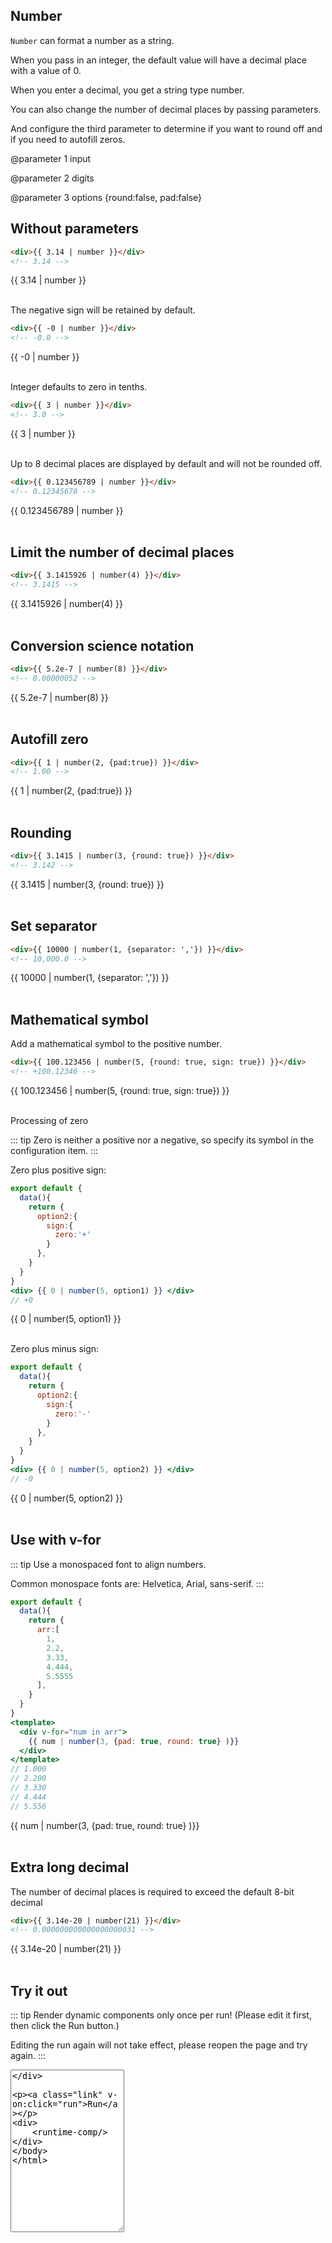 <script>
    import Vue from 'vue'
    import EasyFilter from 'easy-filter'
    import '@style/style.scss'
    Vue.use(EasyFilter)
    const bus = new Vue()
    Vue.component('runtime-comp',(resolve)=>bus.$on('run',resolve))
    export default {
        data(){
            return {
                arr:[
                    1,
                    2.2,
                    3.33,
                    4.444,
                    5.5555
                ],
                option1:{
                    sign:{
                        zero:'+'
                    }
                },
                option2:{
                    sign:{
                        zero:'-'
                    }
                },
                code: `{
        template: \`<div>
            <div :style="{width: '70px', textAlign: 'right', color: num > 0 ? '#e2777a' : '#3eaf7c'}" v-for='num in nums'>{{ num | number(4, options) }}</div>
        </div>\`,
        data(){
            return {
                nums: [3.14,0,-9.7],
                options:{
                    pad:true,
                    sign:{
                        zero:'-'
                    }
                }
            }
        }
    }`
            }
        },
        methods:{
            run(){
                bus.$emit('run', eval(`(function(){ return ${this.code} })()`))
            },
            reload(){
                window.location.reload()
            }
        }
    }
</script>

## Number

`Number` can format a number as a string.

When you pass in an integer, the default value will have a decimal place with a value of 0.

When you enter a decimal, you get a string type number.

You can also change the number of decimal places by passing parameters.

And configure the third parameter to determine if you want to round off and if you need to autofill zeros.

@parameter 1 input

@parameter 2 digits

@parameter 3 options {round:false, pad:false}

## Without parameters

```html
<div>{{ 3.14 | number }}</div>
<!-- 3.14 -->
```

<div>{{ 3.14 | number }}</div>
<br/>

The negative sign will be retained by default.

```html
<div>{{ -0 | number }}</div>
<!-- -0.0 -->
```

<div>{{ -0 | number }}</div>
<br/>

Integer defaults to zero in tenths.

```html
<div>{{ 3 | number }}</div>
<!-- 3.0 -->
```

<div>{{ 3 | number }}</div>
<br/>

Up to 8 decimal places are displayed by default and will not be rounded off.

```html
<div>{{ 0.123456789 | number }}</div>
<!-- 0.12345678 -->
```

<div>{{ 0.123456789 | number }}</div>
<br/>

## Limit the number of decimal places

```html
<div>{{ 3.1415926 | number(4) }}</div>
<!-- 3.1415 -->
```

<div>{{ 3.1415926 | number(4) }}</div>
<br/>

## Conversion science notation

```html
<div>{{ 5.2e-7 | number(8) }}</div>
<!-- 0.00000052 -->
```

<div>{{ 5.2e-7 | number(8) }}</div>
<br/>

## Autofill zero

```html
<div>{{ 1 | number(2, {pad:true}) }}</div>
<!-- 1.00 -->
```

<div>{{ 1 | number(2, {pad:true}) }}</div>
<br/>

## Rounding

```html
<div>{{ 3.1415 | number(3, {round: true}) }}</div>
<!-- 3.142 -->
```

<div>{{ 3.1415 | number(3, {round: true}) }}</div>
<br/>

## Set separator

```html
<div>{{ 10000 | number(1, {separator: ','}) }}</div>
<!-- 10,000.0 -->
```

<div>{{ 10000 | number(1, {separator: ','}) }}</div>
<br/>

## Mathematical symbol

Add a mathematical symbol to the positive number.

```html
<div>{{ 100.123456 | number(5, {round: true, sign: true}) }}</div>
<!-- +100.12346 -->
```

<div> {{ 100.123456 | number(5, {round: true, sign: true}) }} </div>
<br/>

Processing of zero

::: tip
Zero is neither a positive nor a negative, so specify its symbol in the configuration item.
:::

Zero plus positive sign:

```jsx
export default {
  data(){
    return {
      option2:{
        sign:{
          zero:'+'
        }
      },
    }
  }
}
<div> {{ 0 | number(5, option1) }} </div>
// +0
```

<div> {{ 0 | number(5, option1) }} </div>
<br/>

Zero plus minus sign:

```jsx
export default {
  data(){
    return {
      option2:{
        sign:{
          zero:'-'
        }
      },
    }
  }
}
<div> {{ 0 | number(5, option2) }} </div>
// -0
```

<div> {{ 0 | number(5, option2) }} </div>
<br/>

## Use with v-for

::: tip
Use a monospaced font to align numbers.

Common monospace fonts are: Helvetica, Arial, sans-serif.
:::

```jsx
export default {
  data(){
    return {
      arr:[
        1,
        2.2,
        3.33,
        4.444,
        5.5555
      ],
    }
  }
}
<template>
  <div v-for="num in arr">
    {{ num | number(3, {pad: true, round: true} )}}
  </div>
</template>
// 1.000
// 2.200
// 3.330
// 4.444
// 5.556
```

<div v-for="num in arr" >{{ num | number(3, {pad: true, round: true} )}}</div>
<br/>

## Extra long decimal

The number of decimal places is required to exceed the default 8-bit decimal

```html
<div>{{ 3.14e-20 | number(21) }}</div>
<!-- 0.000000000000000000031 -->
```

<div>{{ 3.14e-20 | number(21) }}</div>
<br/>

## Try it out

::: tip
Render dynamic components only once per run! (Please edit it first, then click the Run button.)

Editing the run again will not take effect, please reopen the page and try again.
:::

<div>
   <textarea style="height:260px" v-model="code"/>
</div>

<a class="link" v-on:click="run">Run</a>

<div>
    <runtime-comp/>
</div>


